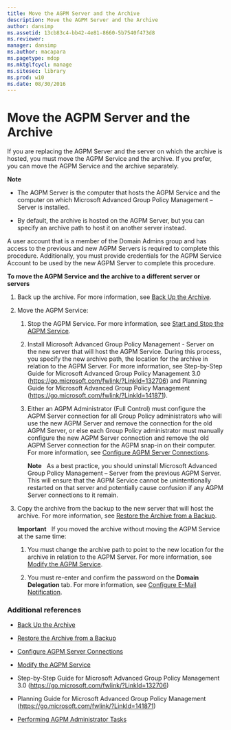 ```yaml
---
title: Move the AGPM Server and the Archive
description: Move the AGPM Server and the Archive
author: dansimp
ms.assetid: 13cb83c4-bb42-4e81-8660-5b7540f473d8
ms.reviewer: 
manager: dansimp
ms.author: macapara
ms.pagetype: mdop
ms.mktglfcycl: manage
ms.sitesec: library
ms.prod: w10
ms.date: 08/30/2016
---
```



# Move the AGPM Server and the Archive


If you are replacing the AGPM Server and the server on which the archive is hosted, you must move the AGPM Service and the archive. If you prefer, you can move the AGPM Service and the archive separately.

**Note**  
-   The AGPM Server is the computer that hosts the AGPM Service and the computer on which Microsoft Advanced Group Policy Management – Server is installed.

-   By default, the archive is hosted on the AGPM Server, but you can specify an archive path to host it on another server instead.

 

A user account that is a member of the Domain Admins group and has access to the previous and new AGPM Servers is required to complete this procedure. Additionally, you must provide credentials for the AGPM Service Account to be used by the new AGPM Server to complete this procedure.

**To move the AGPM Service and the archive to a different server or servers**

1.  Back up the archive. For more information, see [Back Up the Archive](back-up-the-archive.md).

2.  Move the AGPM Service:

    1.  Stop the AGPM Service. For more information, see [Start and Stop the AGPM Service](start-and-stop-the-agpm-service-agpm30ops.md).

    2.  Install Microsoft Advanced Group Policy Management - Server on the new server that will host the AGPM Service. During this process, you specify the new archive path, the location for the archive in relation to the AGPM Server. For more information, see Step-by-Step Guide for Microsoft Advanced Group Policy Management 3.0 (<https://go.microsoft.com/fwlink/?LinkId=132706>) and Planning Guide for Microsoft Advanced Group Policy Management (<https://go.microsoft.com/fwlink/?LinkId=141871>).

    3.  Either an AGPM Administrator (Full Control) must configure the AGPM Server connection for all Group Policy administrators who will use the new AGPM Server and remove the connection for the old AGPM Server, or else each Group Policy administrator must manually configure the new AGPM Server connection and remove the old AGPM Server connection for the AGPM snap-in on their computer. For more information, see [Configure AGPM Server Connections](configure-agpm-server-connections-agpm30ops.md).

        **Note**  
        As a best practice, you should uninstall Microsoft Advanced Group Policy Management – Server from the previous AGPM Server. This will ensure that the AGPM Service cannot be unintentionally restarted on that server and potentially cause confusion if any AGPM Server connections to it remain.

         

3.  Copy the archive from the backup to the new server that will host the archive. For more information, see [Restore the Archive from a Backup](restore-the-archive-from-a-backup.md).

    **Important**  
    If you moved the archive without moving the AGPM Service at the same time:

    1.  You must change the archive path to point to the new location for the archive in relation to the AGPM Server. For more information, see [Modify the AGPM Service](modify-the-agpm-service-agpm30ops.md).

    2.  You must re-enter and confirm the password on the **Domain Delegation** tab. For more information, see [Configure E-Mail Notification](configure-e-mail-notification-agpm30ops.md).

     

### Additional references

-   [Back Up the Archive](back-up-the-archive.md)

-   [Restore the Archive from a Backup](restore-the-archive-from-a-backup.md)

-   [Configure AGPM Server Connections](configure-agpm-server-connections-agpm30ops.md)

-   [Modify the AGPM Service](modify-the-agpm-service-agpm30ops.md)

-   Step-by-Step Guide for Microsoft Advanced Group Policy Management 3.0 (<https://go.microsoft.com/fwlink/?LinkId=132706>)

-   Planning Guide for Microsoft Advanced Group Policy Management (<https://go.microsoft.com/fwlink/?LinkId=141871>)

-   [Performing AGPM Administrator Tasks](performing-agpm-administrator-tasks-agpm30ops.md)

 

 





